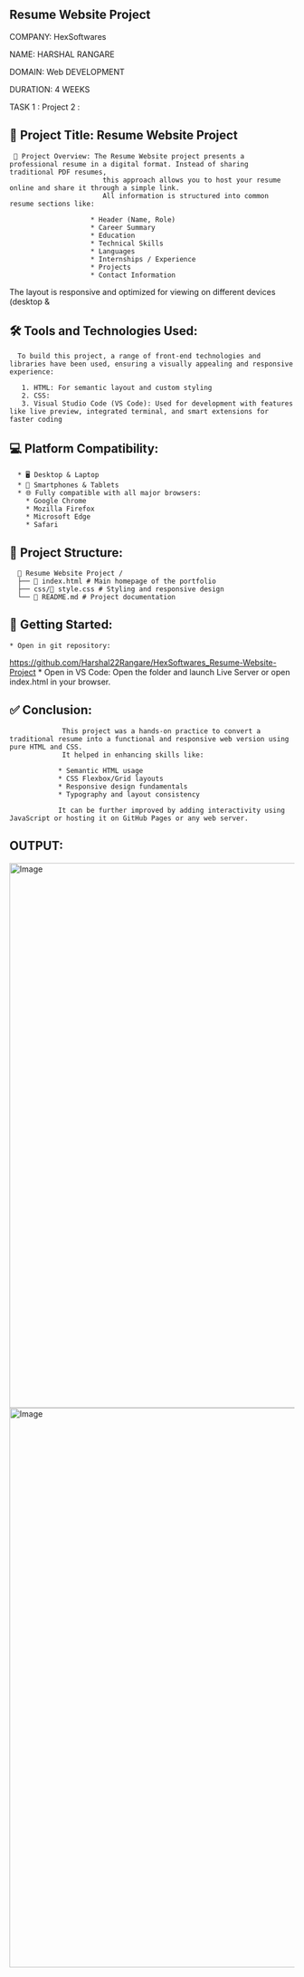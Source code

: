 ## Resume Website Project

COMPANY: HexSoftwares

NAME: HARSHAL RANGARE

DOMAIN: Web DEVELOPMENT

DURATION: 4 WEEKS

TASK 1 : Project 2 :

## 📘 Project Title: Resume Website Project

     🔹 Project Overview: The Resume Website project presents a professional resume in a digital format. Instead of sharing traditional PDF resumes,
                           this approach allows you to host your resume online and share it through a simple link.
                           All information is structured into common resume sections like:

                        * Header (Name, Role)
                        * Career Summary
                        * Education
                        * Technical Skills
                        * Languages
                        * Internships / Experience
                        * Projects
                        * Contact Information

The layout is responsive and optimized for viewing on different devices (desktop &
## 🛠️ Tools and Technologies Used:
      To build this project, a range of front-end technologies and libraries have been used, ensuring a visually appealing and responsive experience:

       1. HTML: For semantic layout and custom styling
       2. CSS: 
       3. Visual Studio Code (VS Code): Used for development with features like live preview, integrated terminal, and smart extensions for faster coding

## 💻 Platform Compatibility:
       
      * 🖥️ Desktop & Laptop
      * 📱 Smartphones & Tablets
      * 🌐 Fully compatible with all major browsers:
        * Google Chrome
        * Mozilla Firefox
        * Microsoft Edge
        * Safari


     
## 📂 Project Structure:
      
      📁 Resume Website Project /
      ├── 📄 index.html # Main homepage of the portfolio
      ├── css/📄 style.css # Styling and responsive design
      └── 📄 README.md # Project documentation

## 🚀 Getting Started:

    * Open in git repository:
   https://github.com/Harshal22Rangare/HexSoftwares_Resume-Website-Project
    * Open in VS Code:
    Open the folder and launch Live Server or open index.html in your browser.
    
    
## ✅ Conclusion:
                 This project was a hands-on practice to convert a traditional resume into a functional and responsive web version using pure HTML and CSS.
                 It helped in enhancing skills like:

                * Semantic HTML usage
                * CSS Flexbox/Grid layouts
                * Responsive design fundamentals
                * Typography and layout consistency

                It can be further improved by adding interactivity using JavaScript or hosting it on GitHub Pages or any web server.
## OUTPUT:

<img width="1129" height="963" alt="Image" src="https://github.com/user-attachments/assets/40cde0f0-581e-476d-bf04-5bfb27c869ff" />

<img width="1051" height="989" alt="Image" src="https://github.com/user-attachments/assets/828af1ea-4483-4a9c-b486-e3eb830a53e6" />
